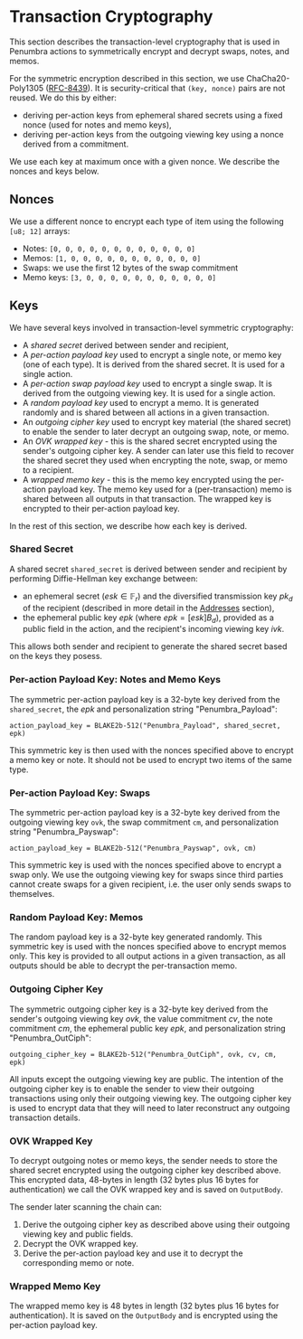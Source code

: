 # Transaction Cryptography

This section describes the transaction-level cryptography that is used in Penumbra
actions to symmetrically encrypt and decrypt swaps, notes, and memos.

For the symmetric encryption described in this section, we use ChaCha20-Poly1305 ([RFC-8439]).
It is security-critical that `(key, nonce)` pairs are not reused. We do this by either:

* deriving per-action keys from ephemeral shared secrets using a fixed nonce (used for notes and memo keys),
* deriving per-action keys from the outgoing viewing key using a nonce derived from a commitment.

We use each key at maximum once with a given nonce. We describe the nonces and keys below.

## Nonces

We use a different nonce to encrypt each type of item using the following `[u8; 12]` arrays:

* Notes: `[0, 0, 0, 0, 0, 0, 0, 0, 0, 0, 0, 0]`
* Memos: `[1, 0, 0, 0, 0, 0, 0, 0, 0, 0, 0, 0]`
* Swaps: we use the first 12 bytes of the swap commitment
* Memo keys: `[3, 0, 0, 0, 0, 0, 0, 0, 0, 0, 0, 0]`

## Keys

We have several keys involved in transaction-level symmetric cryptography:
* A *shared secret* derived between sender and recipient,
* A *per-action payload key* used to encrypt a single note, or memo key (one of each type).
It is derived from the shared secret. It is used for a single action.
* A *per-action swap payload key* used to encrypt a single swap. It is derived from the outgoing viewing key. It is used for a single action.
* A *random payload key* used to encrypt a memo. It is generated randomly and is shared between all
actions in a given transaction.
* An *outgoing cipher key* used to encrypt key material (the shared secret) to enable the sender to
later decrypt an outgoing swap, note, or memo.
* An *OVK wrapped key* - this is the shared secret encrypted using the sender's outgoing
cipher key. A sender can later use this field to recover the shared secret
they used when encrypting the note, swap, or memo to a recipient.
* A *wrapped memo key* - this is the memo key encrypted using the per-action payload key. The memo
key used for a (per-transaction) memo is shared between all outputs in that transaction. The wrapped
key is encrypted to their per-action payload key.

In the rest of this section, we describe how each key is derived.

### Shared Secret

A shared secret `shared_secret` is derived between sender and recipient by performing Diffie-Hellman
key exchange between:
* an ephemeral secret ($esk \in \mathbb F_r$) and the diversified transmission key $pk_d$ of the recipient (described in more detail in the [Addresses](../protocol/addresses_keys/addresses.md) section),
* the ephemeral public key $epk$ (where $epk = [esk] B_d$), provided as a public field in the action, and the recipient's incoming viewing key $ivk$.

This allows both sender and recipient to generate the shared secret based on the keys they posess.

### Per-action Payload Key: Notes and Memo Keys

The symmetric per-action payload key is a 32-byte key derived from the `shared_secret`, the $epk$ and
personalization string "Penumbra_Payload":

```
action_payload_key = BLAKE2b-512("Penumbra_Payload", shared_secret, epk)
```

This symmetric key is then used with the nonces specified above to encrypt a memo key or note.
It should not be used to encrypt two items of the same type.

### Per-action Payload Key: Swaps

The symmetric per-action payload key is a 32-byte key derived from the outgoing viewing
key `ovk`, the swap commitment `cm`, and personalization string "Penumbra_Payswap":

```
action_payload_key = BLAKE2b-512("Penumbra_Payswap", ovk, cm)
```

This symmetric key is used with the nonces specified above to encrypt a swap only.
We use the outgoing viewing key for swaps since third parties cannot create
swaps for a given recipient, i.e. the user only sends swaps to themselves.

### Random Payload Key: Memos

The random payload key is a 32-byte key generated randomly. This
symmetric key is used with the nonces specified above to encrypt memos only.
This key is provided to all output actions in a given transaction, as all outputs
should be able to decrypt the per-transaction memo.

### Outgoing Cipher Key

The symmetric outgoing cipher key is a 32-byte key derived from the sender's outgoing viewing key
$ovk$, the value commitment $cv$, the note commitment $cm$, the ephemeral
public key $epk$, and personalization string "Penumbra_OutCiph":

```
outgoing_cipher_key = BLAKE2b-512("Penumbra_OutCiph", ovk, cv, cm, epk)
```

All inputs except the outgoing viewing key are public. The intention of the
outgoing cipher key is to enable the sender to view their outgoing transactions
using only their outgoing viewing key. The outgoing cipher key is used to encrypt data that
they will need to later reconstruct any outgoing transaction details.

### OVK Wrapped Key

To decrypt outgoing notes or memo keys, the sender needs to store the shared secret encrypted
using the outgoing cipher key described above. This encrypted data,
48-bytes in length (32 bytes plus 16 bytes for
authentication) we call the OVK wrapped key and is saved on `OutputBody`.

The sender later scanning the chain can:

1. Derive the outgoing cipher key as described above using their outgoing viewing
key and public fields.
2. Decrypt the OVK wrapped key.
3. Derive the per-action payload key and use it to decrypt the corresponding memo or note.

### Wrapped Memo Key

The wrapped memo key is 48 bytes in length (32 bytes plus 16 bytes for authentication).
It is saved on the `OutputBody` and is encrypted using the per-action payload key.

[RFC-8439]: https://datatracker.ietf.org/doc/rfc8439/
